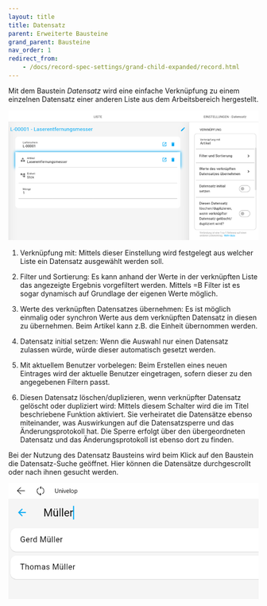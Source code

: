```yaml
---
layout: title
title: Datensatz
parent: Erweiterte Bausteine
grand_parent: Bausteine
nav_order: 1
redirect_from:
    - /docs/record-spec-settings/grand-child-expanded/record.html
---
```


Mit dem Baustein _Datensatz_ wird eine einfache Verknüpfung zu einem einzelnen Datensatz einer anderen Liste aus dem
Arbeitsbereich hergestellt.

![recordPicker](\old_assets\record-spec-settings\recordpicker.png 'recordPicker')

1. Verknüpfung mit:
   Mittels dieser Einstellung wird festgelegt aus welcher Liste ein Datensatz ausgewählt werden soll.

2. Filter und Sortierung:
   Es kann anhand der Werte in der verknüpften Liste das angezeigte Ergebnis vorgefiltert werden.
   Mittels =B Filter ist es sogar dynamisch auf Grundlage der eigenen Werte möglich.

3. Werte des verknüpften Datensatzes übernehmen:
   Es ist möglich einmalig oder synchron Werte aus dem verknüpften Datensatz in diesen zu übernehmen.
   Beim Artikel kann z.B. die Einheit übernommen werden.

4. Datensatz initial setzen:
   Wenn die Auswahl nur einen Datensatz zulassen würde, würde dieser automatisch gesetzt werden.

5. Mit aktuellem Benutzer vorbelegen:
   Beim Erstellen eines neuen Eintrages wird der aktuelle Benutzer eingetragen, sofern dieser zu den angegebenen Filtern passt.

6. Diesen Datensatz löschen/duplizieren, wenn verknüpfter Datensatz gelöscht oder dupliziert wird:
   Mittels diesem Schalter wird die im Titel beschriebene Funktion aktiviert. Sie verheiratet die Datensätze
   ebenso miteinander, was Auswirkungen auf die Datensatzsperre und das Änderungsprotokoll hat.
   Die Sperre erfolgt über den übergeordneten Datensatz und das Änderungsprotokoll ist ebenso dort zu finden.

Bei der Nutzung des Datensatz Bausteins wird beim Klick auf den Baustein die Datensatz-Suche geöffnet.
Hier können die Datensätze durchgescrollt oder nach ihnen gesucht werden.

![recordPicker2](\old_assets\record-spec-settings\recordpicker2.png 'recordPicker2')
